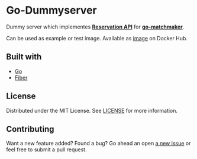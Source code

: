 # Go-Dummyserver

Dummy server which implementes <b>[Reservation API](https://github.com/st-matskevich/go-matchmaker#reservation-api)</b> for <b>[go-matchmaker](https://github.com/st-matskevich/go-matchmaker)</b>.

Can be used as example or test image. Available as [image](https://hub.docker.com/r/stmatskevich/go-dummyserver) on Docker Hub.

## Built with

- [Go](https://go.dev/)
- [Fiber](https://github.com/gofiber/fiber)

## License

Distributed under the MIT License. See [LICENSE](LICENSE) for more information.

## Contributing

Want a new feature added? Found a bug?
Go ahead an open [a new issue](https://github.com/st-matskevich/go-dummyserver/issues/new) or feel free to submit a pull request.
